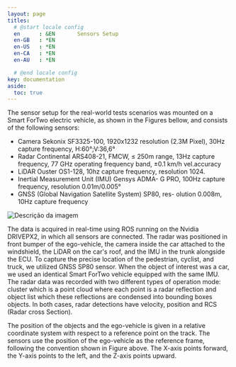 ```yaml
---
layout: page
titles:
  # @start locale config
  en      : &EN       Sensors Setup
  en-GB   : *EN
  en-US   : *EN
  en-CA   : *EN
  en-AU   : *EN

  # @end locale config
key: documentation
aside:
  toc: true
---
```


The sensor setup for the real-world tests scenarios was mounted
on a Smart ForTwo electric vehicle, as shown in the Figures bellow,
and consists of the following sensors:
- Camera Sekonix SF3325-100, 1920x1232 resolution
(2.3M Pixel), 30Hz capture frequency, H:60°;V:36,6°
- Radar Continental ARS408-21, FMCW, ≤ 250m range,
13Hz capture frequency, 77 GHz operating frequency
band, ±0.1 km/h vel.accuracy
- LiDAR Ouster OS1-128, 10hz capture frequency, resolution 1024.
- Inertial Measurement Unit (IMU) Gensys ADMA-
G PRO, 100Hz capture frequency, resolution
0.01m/0.005°
- GNSS (Global Navigation Satellite System) SP80, res-
olution 0.008m, 10Hz capture frequency

<p>
 <img class="image-inline" src="/images/ego_sensors.png" alt="Descrição da imagem" />
</p>




The data is acquired in real-time using ROS running on the Nvidia DRIVEPX2, in which all sensors are connected. The radar was positioned in front bumper of the ego-vehicle, the camera inside the car attached to the windshield, the LiDAR on the car's roof, and the IMU in the trunk alongside the ECU. To capture the precise location of the pedestrian, cyclist, and truck, we utilized GNSS SP80 sensor. When the object of interest was a car, we used an identical Smart ForTwo vehicle equipped with the same IMU. The radar data was recorded with two different types of operation mode: cluster which is a point cloud where each point is a radar reflection and object list which these reflections are condensed into bounding boxes objects. In both cases, radar detections have velocity, position and RCS (Radar cross Section). 

The position of the objects and the ego-vehicle is given in a relative coordinate system with respect to a reference point on the track. The sensors use the position of the ego-vehicle as the reference frame, following the convention shown in Figure above. The X-axis points forward, the Y-axis points to the left, and the Z-axis points upward.



